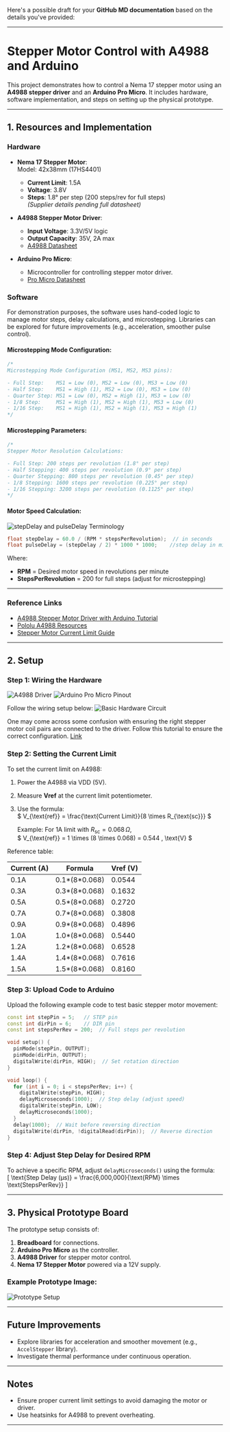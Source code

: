Here's a possible draft for your **GitHub MD documentation** based on the details you've provided:

---

# Stepper Motor Control with A4988 and Arduino

This project demonstrates how to control a Nema 17 stepper motor using an **A4988 stepper driver** and an **Arduino Pro Micro**. It includes hardware, software implementation, and  steps on setting up the physical prototype.

---


## 1. Resources and Implementation

### Hardware

- **Nema 17 Stepper Motor**:  
  Model: 42x38mm (17HS4401)  
  - **Current Limit**: 1.5A  
  - **Voltage**: 3.8V  
  - **Steps**: 1.8° per step (200 steps/rev for full steps)  
  *(Supplier details pending full datasheet)*  

- **A4988 Stepper Motor Driver**:  
  - **Input Voltage**: 3.3V/5V logic  
  - **Output Capacity**: 35V, 2A max  
  - [A4988 Datasheet](https://www.pololu.com/file/0J450/a4988-datasheet.pdf)  

- **Arduino Pro Micro**:  
  - Microcontroller for controlling stepper motor driver.  
  - [Pro Micro Datasheet](https://cdn.sparkfun.com/assets/f/d/8/0/d/ProMicro16MHzv2.pdf)  

### Software

For demonstration purposes, the software uses hand-coded logic to manage motor steps, delay calculations, and microstepping. Libraries can be explored for future improvements (e.g., acceleration, smoother pulse control).

#### Microstepping Mode Configuration:
```cpp
/*
Microstepping Mode Configuration (MS1, MS2, MS3 pins):

- Full Step:    MS1 = Low (0), MS2 = Low (0), MS3 = Low (0)
- Half Step:    MS1 = High (1), MS2 = Low (0), MS3 = Low (0)
- Quarter Step: MS1 = Low (0), MS2 = High (1), MS3 = Low (0)
- 1/8 Step:     MS1 = High (1), MS2 = High (1), MS3 = Low (0)
- 1/16 Step:    MS1 = High (1), MS2 = High (1), MS3 = High (1)
*/
```

#### Microstepping Parameters:
```cpp
/*
Stepper Motor Resolution Calculations:

- Full Step: 200 steps per revolution (1.8° per step)
- Half Stepping: 400 steps per revolution (0.9° per step)
- Quarter Stepping: 800 steps per revolution (0.45° per step)
- 1/8 Stepping: 1600 steps per revolution (0.225° per step)
- 1/16 Stepping: 3200 steps per revolution (0.1125° per step)
*/
```

#### Motor Speed Calculation:
![stepDelay and pulseDelay Terminology](img/step%20and%20pulse%20graph.png)
```cpp
float stepDelay = 60.0 / (RPM * stepsPerRevolution);  // in seconds
float pulseDelay = (stepDelay / 2) * 1000 * 1000;    //step delay in microseconds.
```
Where:  
- **RPM** = Desired motor speed in revolutions per minute  
- **StepsPerRevolution** = 200 for full steps (adjust for microstepping)  

---

### Reference Links
- [A4988 Stepper Motor Driver with Arduino Tutorial](https://www.makerguides.com/a4988-stepper-motor-driver-arduino-tutorial/)  
- [Pololu A4988 Resources](https://www.pololu.com/product/1182)  
- [Stepper Motor Current Limit Guide](https://www.makerguides.com/a4988-stepper-motor-driver-arduino-tutorial/)  

---

## 2. Setup

### Step 1: Wiring the Hardware

![A4988 Driver](img/A4988%20Driver.png)
![Arduino Pro Micro Pinout](img/Arduino%20Pro%20Micro%20Pinout.png)

Follow the wiring setup below:
![Basic Hardware Circuit](img/Basic%20Hardware%20Circuit.png)

One may come across some confusion with ensuring the right stepper motor coil pairs are connected to the driver. Follow this tutorial to ensure the correct configuration. [Link](https://youtu.be/Bm9b0XT5-rw)


### Step 2: Setting the Current Limit
To set the current limit on A4988:  
1. Power the A4988 via VDD (5V).  
2. Measure **Vref** at the current limit potentiometer.  
3. Use the formula:  
   $ V_{\text{ref}} = \frac{\text{Current Limit}}{8 \times R_{\text{sc}}} $

    Example: For 1A limit with $R_{\text{sc}} = 0.068 \, \Omega$,  
    $ V_{\text{ref}} = 1 \times (8 \times 0.068) = 0.544 \, \text{V} $

Reference table:

| Current (A) | Formula                       | Vref (V)   |
|-------------|--------------------------------|-----------|
| 0.1A        | 0.1*(8*0.068)                 | 0.0544    |
| 0.3A        | 0.3*(8*0.068)                 | 0.1632    |
| 0.5A        | 0.5*(8*0.068)                 | 0.2720    |
| 0.7A        | 0.7*(8*0.068)                 | 0.3808    |
| 0.9A        | 0.9*(8*0.068)                 | 0.4896    |
| 1.0A        | 1.0*(8*0.068)                 | 0.5440    |
| 1.2A        | 1.2*(8*0.068)                 | 0.6528    |
| 1.4A        | 1.4*(8*0.068)                 | 0.7616    |
| 1.5A        | 1.5*(8*0.068)                 | 0.8160    |


### Step 3: Upload Code to Arduino
Upload the following example code to test basic stepper motor movement:

```cpp
const int stepPin = 5;   // STEP pin
const int dirPin = 6;    // DIR pin
const int stepsPerRev = 200;  // Full steps per revolution

void setup() {
  pinMode(stepPin, OUTPUT);
  pinMode(dirPin, OUTPUT);
  digitalWrite(dirPin, HIGH);  // Set rotation direction
}

void loop() {
  for (int i = 0; i < stepsPerRev; i++) {
    digitalWrite(stepPin, HIGH);
    delayMicroseconds(1000);  // Step delay (adjust speed)
    digitalWrite(stepPin, LOW);
    delayMicroseconds(1000);
  }
  delay(1000);  // Wait before reversing direction
  digitalWrite(dirPin, !digitalRead(dirPin));  // Reverse direction
}
```

### Step 4: Adjust Step Delay for Desired RPM
To achieve a specific RPM, adjust `delayMicroseconds()` using the formula:  
\[
\text{Step Delay (µs)} = \frac{6,000,000}{\text{RPM} \times \text{StepsPerRev}}
\]

---

## 3. Physical Prototype Board

The prototype setup consists of:  
1. **Breadboard** for connections.  
2. **Arduino Pro Micro** as the controller.  
3. **A4988 Driver** for stepper motor control.  
4. **Nema 17 Stepper Motor** powered via a 12V supply.

### Example Prototype Image:
![Prototype Setup](img/Prototype%20board.png)

---

## Future Improvements
- Explore libraries for acceleration and smoother movement (e.g., `AccelStepper` library).  
- Investigate thermal performance under continuous operation.  

---

## Notes
- Ensure proper current limit settings to avoid damaging the motor or driver.  
- Use heatsinks for A4988 to prevent overheating.  

---
